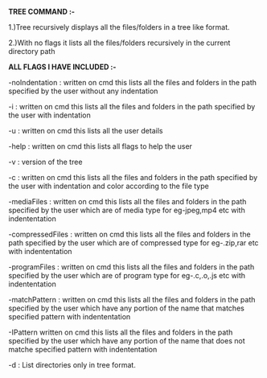 <b>TREE COMMAND :-</b>

1.)Tree recursively displays all the files/folders in a tree like format.

2.)With no flags it lists all the files/folders recursively in the current directory path



<b>ALL FLAGS I HAVE INCLUDED :-</b>

-noIndentation : written on cmd this lists all the files and folders in the path specified by the user without any indentation

-i : written on cmd this lists all the files and folders in the path specified by the user with indentation

-u : written on cmd this lists all the user details

-help : written on cmd this lists all flags to help the user

-v : version of the tree

-c : written on cmd this lists all the files and folders in the path specified by the user with indentation and color according to the file type

-mediaFiles : written on cmd this lists all the files and folders in the path specified by the user which are of media type for eg-jpeg,mp4 etc with indententation

-compressedFiles : written on cmd this lists all the files and folders in the path specified by the user which are of compressed type for eg-.zip,rar etc with indententation

-programFiles : written on cmd this lists all the files and folders in the path specified by the user which are of program type for eg-.c,.o,.js  etc with indententation

-matchPattern : written on cmd this lists all the files and folders in the path specified by the user which have any portion of the name that matches specified pattern with indententation

-IPattern written on cmd this lists all the files and folders in the path specified by the user which have any portion of the name that does not matche specified pattern with indententation

-d : List directories only in tree format.
